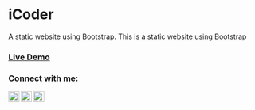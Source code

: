 # iCoder
A static website using Bootstrap.
This is a static website using Bootstrap

### [Live Demo](https://sahoochinmay.github.io/iCoder/index.html)

### Connect with me:

[<img align="left" alt="codeSTACKr | Twitter" width="22px" src="https://cdn.jsdelivr.net/npm/simple-icons@v3/icons/twitter.svg" />][twitter]
[<img align="left" alt="codeSTACKr | LinkedIn" width="22px" src="https://cdn.jsdelivr.net/npm/simple-icons@v3/icons/linkedin.svg" />][linkedin]
[<img align="left" alt="codeSTACKr | Instagram" width="22px" src="https://cdn.jsdelivr.net/npm/simple-icons@v3/icons/instagram.svg" />][instagram]

[twitter]: https://twitter.com/_Sahoochinmay
[instagram]: https://www.instagram.com/_sahoochinmay/
[linkedin]: https://www.linkedin.com/in/chinmay-ranjan-sahoo-865b75161/

